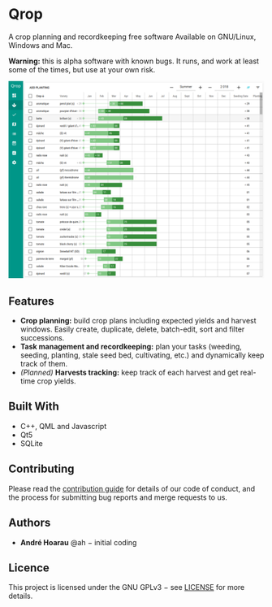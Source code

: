 # Qrop 

A crop planning and recordkeeping free software Available on GNU/Linux, Windows and Mac.

**Warning:** this is alpha software with known bugs. It runs, and work at least
some of the times, but use at your own risk.

![Screenshot of Qrop](qrop.png)

## Features

* **Crop planning:** build crop plans including expected yields and harvest
  windows. Easily create, duplicate, delete, batch-edit, sort and filter
  successions.
* **Task management and recordkeeping:** plan your tasks (weeding, seeding,
  planting, stale seed bed, cultivating, etc.) and dynamically keep track of
  them.
* *(Planned)* **Harvests tracking:** keep track of each harvest and get
  real-time crop yields.

## Built With

* C++, QML and Javascript 
* Qt5
* SQLite

## Contributing

Please read the [contribution guide](CONTRIBUTING.md) for details of our code of
conduct, and the process for submitting bug reports and merge requests to us.

## Authors

* **André Hoarau** @ah − initial coding

## Licence

This project is licensed under the GNU GPLv3 − see [LICENSE](LICENSE) for more details.
